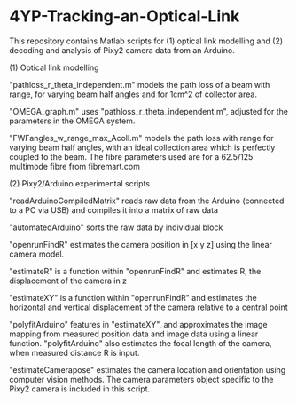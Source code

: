 # 4YP-Tracking-an-Optical-Link
This repository contains Matlab scripts for (1) optical link modelling and (2) decoding and analysis of Pixy2 camera data from an Arduino.

(1) Optical link modelling

"pathloss_r_theta_independent.m" models the path loss of a beam with range, for varying beam half angles and for 1cm^2 of collector area.

"OMEGA_graph.m" uses "pathloss_r_theta_independent.m", adjusted for the parameters in the OMEGA system.

"FWFangles_w_range_max_Acoll.m" models the path loss with range for varying beam half angles, with an ideal collection area which is perfectly coupled to the beam. The fibre parameters used are for a 62.5/125 multimode fibre from fibremart.com


(2) Pixy2/Arduino experimental scripts

"readArduinoCompiledMatrix" reads raw data from the Arduino (connected to a PC via USB) and compiles it into a matrix of raw data 

"automatedArduino" sorts the raw data by individual block 

"openrunFindR" estimates the camera position in [x y z] using the linear camera model.

"estimateR" is a function within "openrunFindR" and estimates R, the displacement of the camera in z

"estimateXY" is a function within "openrunFindR" and estimates the horizontal and vertical displacement of the camera relative to a central point 

"polyfitArduino" features in "estimateXY", and approximates the image mapping from measured position data and image data using a linear function.
      "polyfitArduino" also estimates the focal length of the camera, when measured distance R is input. 
      
      
"estimateCamerapose" estimates the camera location and orientation using computer vision methods. The camera parameters object specific to the Pixy2 camera is included in this script. 
